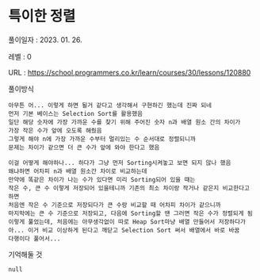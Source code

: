 # 특이한 정렬
풀이일자 : 2023. 01. 26.  
    
레벨 : 0   

URL : https://school.programmers.co.kr/learn/courses/30/lessons/120880  
    
풀이방식    

    아무튼 어... 이렇게 하면 될거 같다고 생각해서 구현하긴 했는데 진짜 되네
    먼저 기본 베이스는 Selection Sort를 활용했음
    일단 해당 숫자에 가장 가까운 수를 찾기 위해 주어진 숫자 n과 배열 원소 간의 차이가
    가장 작은 수가 앞에 오도록 해줬음
    그렇게 해야 n에 가장 가까운 수부터 멀리있는 수 순서대로 정렬되니까
    문제는 차이가 같으면 더 큰 수가 앞에 와야 한다고 했음
    
    이걸 어떻게 해야하나... 하다가 그냥 먼저 Sorting시켜놓고 보면 되지 않나 했음
    왜냐하면 어차피 n과 배열 원소간 차이로 비교하는데
    만약에 똑같은 차이가 나는 수가 있다면 미리 Sorting되어 있을 때는
    작은 수, 큰 수 이렇게 저장되어 있을테니까 기존의 최소 차이랑 작거나 같은지 비교한다고 하면
    처음엔 작은 수 기준으로 저장되다가 큰 수랑 비교할 때 어차피 차이가 같으니까
    마지막에는 큰 수 기준으로 저장되고, 다음에 Sorting할 땐 그러면 작은 수가 정렬되게 됨
    이렇게 풀었는데, 처음에는 아무생각없이 따로 Heap Sort마냥 배열 만들어서 저장하다가
    아... 이거 비교 이상하게 된다고 깨닫고 Selection Sort 써서 배열에서 바로 바꿈
    다행이다 풀어서...
    

기억해둘 것  
    
    null
